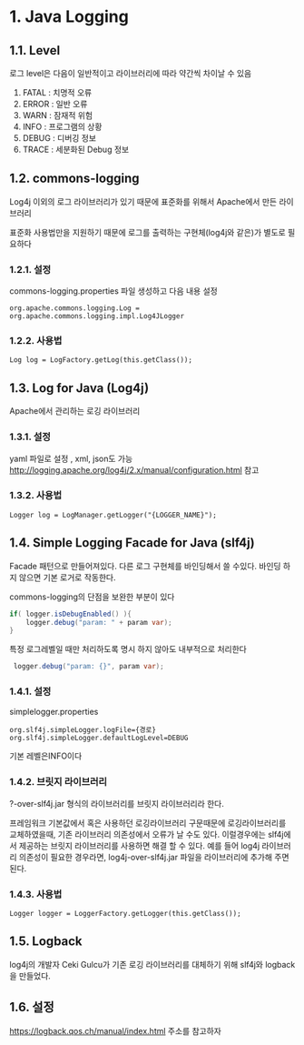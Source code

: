 # 1. Java Logging

## 1.1. Level

로그 level은 다음이 일반적이고 라이브러리에 따라 약간씩 차이날 수 있음

1. FATAL : 치명적 오류
1. ERROR : 일반 오류
1. WARN : 잠재적 위험
1. INFO : 프로그램의 상황
1. DEBUG : 디버깅 정보
1. TRACE : 세분화된 Debug 정보

## 1.2. commons-logging

Log4j 이외의 로그 라이브러리가 있기 때문에 표준화를 위해서 Apache에서 만든 라이브러리

표준화 사용법만을 지원하기 때문에 로그를 출력하는 구현체(log4j와 같은)가 별도로 필요하다

### 1.2.1. 설정

commons-logging.properties 파일 생성하고 다음 내용 설정

`org.apache.commons.logging.Log = org.apache.commons.logging.impl.Log4JLogger`

### 1.2.2. 사용법

`Log log = LogFactory.getLog(this.getClass());`

## 1.3. Log for Java (Log4j)

Apache에서 관리하는 로깅 라이브러리

### 1.3.1. 설정

yaml 파일로 설정 , xml, json도 가능 <http://logging.apache.org/log4j/2.x/manual/configuration.html> 참고

### 1.3.2. 사용법

`Logger log = LogManager.getLogger("{LOGGER_NAME}");`

## 1.4. Simple Logging Facade for Java (slf4j)

Facade 패턴으로 만들어져있다. 다른 로그 구현체를 바인딩해서 쓸 수있다. 바인딩 하지 않으면 기본 로거로 작동한다.

commons-logging의 단점을 보완한 부분이 있다

```java
if( logger.isDebugEnabled() ){
    logger.debug("param: " + param var);
}
```

특정 로그레벨일 때만 처리하도록 명시 하지 않아도 내부적으로 처리한다

```java
 logger.debug("param: {}", param var);
```

### 1.4.1. 설정

simplelogger.properties

````properties
org.slf4j.simpleLogger.logFile={경로}
org.slf4j.simpleLogger.defaultLogLevel=DEBUG
````

기본 레벨은INFO이다

### 1.4.2. 브릿지 라이브러리

?-over-slf4j.jar 형식의 라이브러리를 브릿지 라이브러리라 한다.

프레임워크 기본값에서 혹은 사용하던 로깅라이브러리 구문때문에 로깅라이브러리를 교체하였을때, 기존 라이브러리 의존성에서 오류가 날 수도 있다. 이럴경우에는 slf4j에서 제공하는 브릿지 라이브러리를 사용하면 해결 할 수 있다. 예를 들어 log4j 라이브러리 의존성이 필요한 경우라면, log4j-over-slf4j.jar 파일을 라이브러리에 추가해 주면 된다.

### 1.4.3. 사용법

`Logger logger = LoggerFactory.getLogger(this.getClass());`

## 1.5. Logback

log4j의 개발자 Ceki Gulcu가 기존 로깅 라이브러리를 대체하기 위해 slf4j와 logback을 만들었다.

## 1.6. 설정

<https://logback.qos.ch/manual/index.html> 주소를 참고하자
